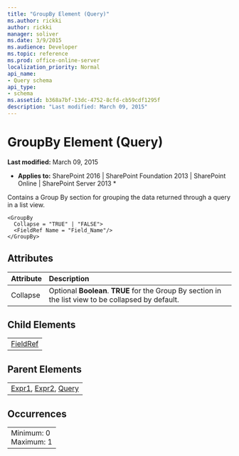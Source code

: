```yaml
---
title: "GroupBy Element (Query)"
ms.author: rickki
author: rickki
manager: soliver
ms.date: 3/9/2015
ms.audience: Developer
ms.topic: reference
ms.prod: office-online-server
localization_priority: Normal
api_name:
- Query schema
api_type:
- schema
ms.assetid: b368a7bf-13dc-4752-8cfd-cb59cdf1295f
description: "Last modified: March 09, 2015"
---
```


# GroupBy Element (Query)

 **Last modified:** March 09, 2015 
  
 * **Applies to:** SharePoint 2016 | SharePoint Foundation 2013 | SharePoint Online | SharePoint Server 2013 * 
  
Contains a Group By section for grouping the data returned through a query in a list view.
  
```
<GroupBy
  Collapse = "TRUE" | "FALSE">
  <FieldRef Name = "Field_Name"/>
</GroupBy>
```

## Attributes

|**Attribute**|**Description**|
|:-----|:-----|
|Collapse  <br/> |Optional **Boolean**. **TRUE** for the Group By section in the list view to be collapsed by default.  <br/> |
   
## Child Elements

||
|:-----|
|[FieldRef](fieldref-element-query.md)|
   
## Parent Elements

||
|:-----|
|[Expr1](../../collaborative-application-markup-language-caml-schemas/view-schema/expr1-element-view.md), [Expr2](../../collaborative-application-markup-language-caml-schemas/view-schema/expr2-element-view.md), [Query](../../collaborative-application-markup-language-caml-schemas/list-schema/query-element-list.md)|
   
## Occurrences

||
|:-----|
|Minimum: 0  <br/> Maximum: 1  <br/> |
   


